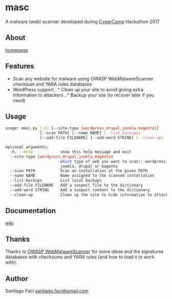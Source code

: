 # masc

A malware (web) scanner developed during [CyperCamp](http://www.cybercamp.es) Hackathon 2017

## About

[homepage](https://sfaci.github.io/masc)

## Features

* Scan any website for malware using OWASP WebMalwareScanner checksum and YARA rules databases
* WordPress support
..* Clean up your site to avoid giving extra information to attackers
..* Backup your site (to recover later if you need)

## Usage

```bash
usage: masc.py [-h] [--site-type {wordpress,drupal,joomla,magento}]
               [--scan PATH] [--name NAME] [--list-backups]
               [--add-file FILENAME] [--add-word STRING] [--clean-up]

optional arguments:
  -h, --help            show this help message and exit
  --site-type {wordpress,drupal,joomla,magento}
                        which type of web you want to scan:: wordpress,
                        joomla, drupal or magento
  --scan PATH           Scan an installation at the given PATH
  --name NAME           Name assigned to the scanned installation
  --list-backups        List local backups
  --add-file FILENAME   Add a suspect file to the dictionary
  --add-word STRING     Add a suspect content to the dictionary
  --clean-up            Clean up the site to hide information to attackers
```

## Documentation

[wiki](https://github.com/sfaci/masc/wiki)

## Thanks

Thanks to [OWASP WebMalwareScanner](https://github.com/maxlabelle/WebMalwareScanner) for some ideas and the signatures databases with checksums and YARA
rules (and how to load it to work with). 

## Author

Santiago Faci <santiago.faci@gmail.com>
